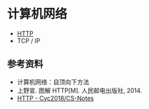 # 计算机网络

- [HTTP](https://github.com/ceezyyy/backend-notes/blob/master/Core/networking/notes/http.md)
- TCP / IP

## 参考资料

- 计算机网络：自顶向下方法
- 上野宣. 图解 HTTP[M]. 人民邮电出版社, 2014.
- [HTTP - Cyc2018/CS-Notes](https://github.com/CyC2018/CS-Notes/blob/master/notes/HTTP.md)
